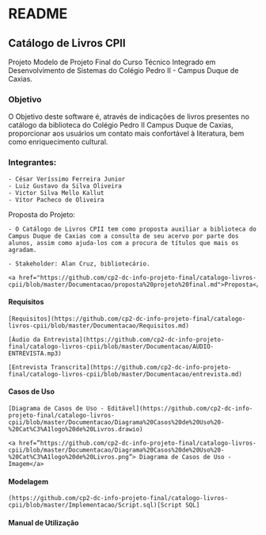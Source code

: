 # README

## Catálogo de Livros CPII

Projeto Modelo de Projeto Final do Curso Técnico Integrado em Desenvolvimento de Sistemas do Colégio Pedro II - Campus Duque de Caxias.

### Objetivo

O Objetivo deste software é, através de indicações de livros presentes no catálogo da biblioteca do Colégio Pedro II Campus Duque de Caxias, proporcionar aos usuários um contato mais confortável à literatura, bem como enriquecimento cultural.

### Integrantes:
	- César Veríssimo Ferreira Junior
	- Luiz Gustavo da Silva Oliveira
	- Victor Silva Mello Kallut
	- Vítor Pacheco de Oliveira

 Proposta do Projeto:
	
	- O Catálogo de Livros CPII tem como proposta auxiliar a biblioteca do Campus Duque de Caxias com a consulta de seu acervo por parte dos alunos, assim como ajuda-los com a procura de títulos que mais os agradam.

	- Stakeholder: Alan Cruz, bibliotecário.
	
	<a href="https://github.com/cp2-dc-info-projeto-final/catalogo-livros-cpii/blob/master/Documentacao/proposta%20projeto%20final.md">Proposta</a>

   
#### Requisitos

	[Requisitos](https://github.com/cp2-dc-info-projeto-final/catalogo-livros-cpii/blob/master/Documentacao/Requisitos.md)

	[Áudio da Entrevista](https://github.com/cp2-dc-info-projeto-final/catalogo-livros-cpii/blob/master/Documentacao/AUDIO-ENTREVISTA.mp3)

	[Entrevista Transcrita](https://github.com/cp2-dc-info-projeto-final/catalogo-livros-cpii/blob/master/Documentacao/entrevista.md)

#### Casos de Uso

	[Diagrama de Casos de Uso - Editável](https://github.com/cp2-dc-info-projeto-final/catalogo-livros-cpii/blob/master/Documentacao/Diagrama%20Casos%20de%20Uso%20-%20Cat%C3%A1logo%20de%20Livros.drawio)

	<a href=”https://github.com/cp2-dc-info-projeto-final/catalogo-livros-cpii/blob/master/Documentacao/Diagrama%20Casos%20de%20Uso%20-%20Cat%C3%A1logo%20de%20Livros.png”> Diagrama de Casos de Uso - Imagem</a>


#### Modelagem

	(https://github.com/cp2-dc-info-projeto-final/catalogo-livros-cpii/blob/master/Implementacao/Script.sql)[Script SQL]

#### Manual de Utilização

